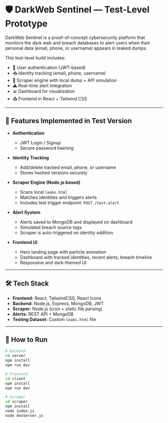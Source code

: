 # 🛡️ DarkWeb Sentinel — Test-Level Prototype

DarkWeb Sentinel is a proof-of-concept cybersecurity platform that monitors the dark web and breach databases to alert users when their personal data (email, phone, or username) appears in leaked dumps.

This test-level build includes:
- 🔐 User authentication (JWT-based)
- 📥 Identity tracking (email, phone, username)
- 📡 Scraper engine with local dump + API simulation
- ⚠️ Real-time alert integration
- 📊 Dashboard for visualization
- 📤 Frontend in React + Tailwind CSS

---

## 🧪 Features Implemented in Test Version

- **Authentication**
  - JWT Login / Signup
  - Secure password hashing

- **Identity Tracking**
  - Add/delete tracked email, phone, or username
  - Stores hashed versions securely

- **Scraper Engine (Node.js based)**
  - Scans local `leaks.html`
  - Matches identities and triggers alerts
  - Includes test trigger endpoint: `POST /test-alert`

- **Alert System**
  - Alerts saved to MongoDB and displayed on dashboard
  - Simulated breach source tags
  - Scraper is auto-triggered on identity addition

- **Frontend UI**
  - Hero landing page with particle animation
  - Dashboard with tracked identities, recent alerts, breach timeline
  - Responsive and dark-themed UI

---

## 🛠️ Tech Stack

- **Frontend:** React, TailwindCSS, React Icons
- **Backend:** Node.js, Express, MongoDB, JWT
- **Scraper:** Node.js (cron + static file parsing)
- **Alerts:** REST API + MongoDB
- **Testing Dataset:** Custom `leaks.html` file

---

## 🚀 How to Run

```bash
# Backend
cd server
npm install
npm run dev

# Frontend
cd client
npm install
npm run dev

# Scraper
cd scraper
npm install
node index.js
node devServer.js
